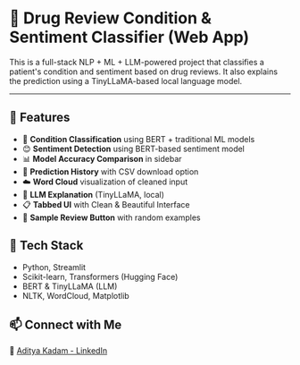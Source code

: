 # 💊 Drug Review Condition & Sentiment Classifier (Web App)

This is a full-stack NLP + ML + LLM-powered project that classifies a patient's condition and sentiment based on drug reviews. It also explains the prediction using a TinyLLaMA-based local language model.

---

## 🚀 Features

- 🎯 **Condition Classification** using BERT + traditional ML models
- 😊 **Sentiment Detection** using BERT-based sentiment model
- 📊 **Model Accuracy Comparison** in sidebar
- 🔄 **Prediction History** with CSV download option
- ☁️ **Word Cloud** visualization of cleaned input
- 🧠 **LLM Explanation** (TinyLLaMA, local)
- 📋 **Tabbed UI** with Clean & Beautiful Interface
- 🧪 **Sample Review Button** with random examples

## 🧠 Tech Stack
- Python, Streamlit
- Scikit-learn, Transformers (Hugging Face)
- BERT & TinyLLaMA (LLM)
- NLTK, WordCloud, Matplotlib

## 📫 Connect with Me
👤 [Aditya Kadam - LinkedIn](https://www.linkedin.com/in/aditya-kadam12)
